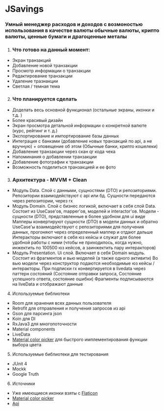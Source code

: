 # JSavings
### Умный менеджер расходов и доходов с возмоностью использования в качестве валюты обычные валюты, крипто валюты, ценные бумаги и драгоценные металы

1. ### Что готово на данный момент:
 - Экран транзакций
 - Добавление новой транзакции
 - Просмотр информации о транзакции
 - Редактирование транзакции
 - Удаление тразнакции
 - Светлая / темная тема

2. ### Что планируется сделать
 - Доделать весь основной функционал (остальные экраны, иконки и т.д. )
 - Более красивый дизайн
 - Экран просмотра детальной информации о конкретной валюте (курс, рейтинг и т. д.)
 - Экспортирование и импортирование базы данных
 - Интеграция с банками (добавление новых транзакций по api, а не вручную) + оповещение об этом (Обычные банки, крипто кошелеки)
 - Добавление транзакции через скан qr кода чека
 - Напоминания о добавлении транзакции
 - Добавление фотографии к транзакции
 - Возможность поделиться транзакцией и ее фото

3. ### Архитектура - MVVM + Clean
 - Модуль Data. Слой с данными, сущностями (DTO) и репозиториями. Репозитории взаимодействуют с api или бд. Сущности передаются через репозитории, через rx
 - Модуль Domain. Слой с бизнес логикой, включает в себя слой Data. Состоит из UseCase'ов, mapper'ов, моделей и interactor'ов. 
 Модели - сущности (DTO), представленные в более удобном для ui виде
 Мапперы конвертируют сущности (DTO) в модели данных и обратно
 UseCase'ы взаимодействуют с репозиториями для получения данных, прогоняют через определенный маппер и отдают дальше
 Интеракторы включают в себя юз кейсы и служат для более удобной работы с ними (чтобы не приходилось, когда нужно, инжектить по 100500 юз кейсов, а заинжектить пару интеракторов)
 - Модуль Presentation. Ui слой. Включает в себя Domain модуль. Состоит из фрагментов и вью моделей (а также одного активити)
 Во вью модели через конструктор подаются необходимые юз кейсы / интеракторы. При подписки rx конвертируется в livedata через паттерн состояний (Состояние отправки запроса, Состояние успешного ответа, состояние ошибки)
 Фрагменты подписываются на liveData и отображают данные

4. Используемые библиотеки
 - Room для хранения всех данных пользователя
 - Retrofit для отправления и получения запросов из api
 - Gson для парсинга json
 - Koin для DI
 - RxJava3 для многопоточности
 - Material components
 - LiveData
 - [Material color picker](https://github.com/Pes8/android-material-color-picker-dialog) для быстрого имплементирования функции выбора цвета

5. Используемые библиотеки для тестирования
 - JUnit 4
 - Mockk
 - Google Truth

6. Источники
 - Уже имеющиеся иконки взяты c [Flaticon](www.flaticon.com)
 - [Material color picker](https://github.com/Pes8/android-material-color-picker-dialog)
 - [Api](https://exchangerate.host/#/)
